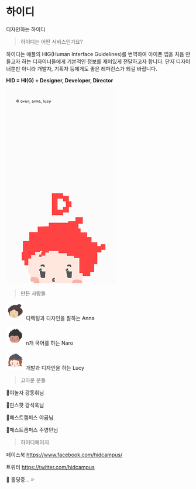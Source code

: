 # 하이디
디자인하는 하이디
>하이디는 어떤 서비스인가요?

하이디는 애플의 HIG(Human Interface Guidelines)를 번역하여 아이폰 앱을 처음 만들고자 하는
디자이너들에게 기본적인 정보를 재미있게 전달하고자 합니다.
단지 디자이너뿐만 아니라 개발자, 기획자 등에게도 좋은 레퍼런스가 되길 바랍니다.

**HID = HI(G) + Designer, Developer, Director**

![lanch image](https://github.com/HiDcampus/HiD/blob/master/01_luching2.gif)

>만든 사람들

![profile image](https://github.com/HiDcampus/HiD/blob/master/profileimage/hid_anna.png) 디렉팅과 디자인을 잘하는 Anna 

![profile image](https://github.com/HiDcampus/HiD/blob/master/profileimage/hid_naro.png) n개 국어를 하는 Naro  

![profile image](https://github.com/HiDcampus/HiD/blob/master/profileimage/hid_lucy.png) 개발과 디자인을 하는 Lucy 


>고마운 분들

:star2:야놀자 강동휘님

:star2:핀스팟 강석욱님

:star2:패스트캠퍼스 야곰님

:star2:패스트캠퍼스 주영민님

>하이디페이지

페이스북 https://www.facebook.com/hidcampus/

트위터  https://twitter.com/hidcampus


:hammer: 홀딩중... :sweat_drops:
